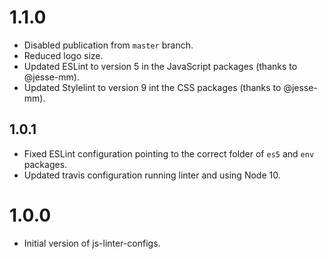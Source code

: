<!--
This changelog is only to log changes of the project base.
If there are changes on the packages, please, check and update the changelog of each package accordingly.
-->

# 1.1.0

- Disabled publication from `master` branch.
- Reduced logo size.
- Updated ESLint to version 5 in the JavaScript packages (thanks to @jesse-mm).
- Updated Stylelint to version 9 int the CSS packages (thanks to @jesse-mm).

## 1.0.1

- Fixed ESLint configuration pointing to the correct folder of `es5` and `env` packages.
- Updated travis configuration running linter and using Node 10.

# 1.0.0

- Initial version of js-linter-configs.
